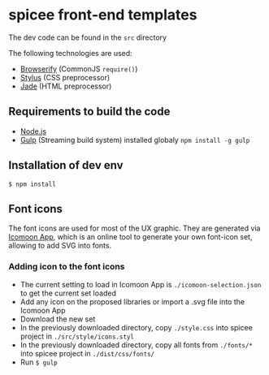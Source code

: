 # spicee front-end templates

The dev code can be found in the `src` directory

The following technologies are used:

- [Browserify](http://browserify.org/) (CommonJS `require()`)
- [Stylus](http://learnboost.github.io/stylus/) (CSS preprocessor)
- [Jade](http://jade-lang.com/) (HTML preprocessor)

## Requirements to build the code

- [Node.js](http://nodejs.org)
- [Gulp](http://gulpjs.com/) (Streaming build system) installed globaly `npm install -g gulp`

## Installation of dev env

```
$ npm install
```

## Font icons

The font icons are used for most of the UX graphic. They are generated via [Icomoon App](http://icomoon.io/app/), which is an online tool to generate your own font-icon set, allowing to add SVG into fonts. 

### Adding icon to the font icons

- The current setting to load in Icomoon App is `./icomoon-selection.json` to get the current set loaded
- Add any icon on the proposed libraries or import a .svg file into the Icomoon App
- Download the new set
- In the previously downloaded directory, copy `./style.css` into spicee project in `./src/style/icons.styl`
- In the previously downloaded directory, copy all fonts from `./fonts/*` into spicee project in `./dist/css/fonts/`
- Run `$ gulp`
